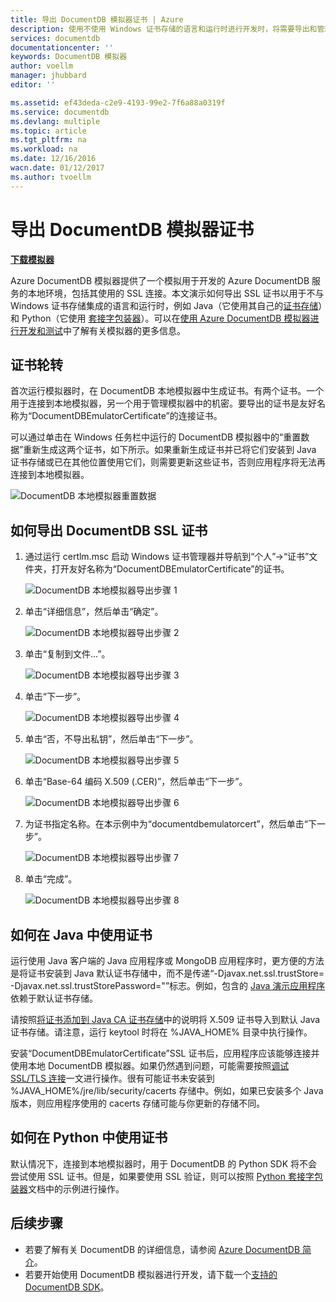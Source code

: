```yaml
---
title: 导出 DocumentDB 模拟器证书 | Azure
description: 使用不使用 Windows 证书存储的语言和运行时进行开发时，将需要导出和管理 SSL 证书。此文提供了分步说明。
services: documentdb
documentationcenter: ''
keywords: DocumentDB 模拟器
author: voellm
manager: jhubbard
editor: ''

ms.assetid: ef43deda-c2e9-4193-99e2-7f6a88a0319f
ms.service: documentdb
ms.devlang: multiple
ms.topic: article
ms.tgt_pltfrm: na
ms.workload: na
ms.date: 12/16/2016
wacn.date: 01/12/2017
ms.author: tvoellm
---
```


# 导出 DocumentDB 模拟器证书

[**下载模拟器**](https://aka.ms/documentdb-emulator)

Azure DocumentDB 模拟器提供了一个模拟用于开发的 Azure DocumentDB 服务的本地环境，包括其使用的 SSL 连接。本文演示如何导出 SSL 证书以用于不与 Windows 证书存储集成的语言和运行时，例如 Java（它使用其自己的[证书存储](https://docs.oracle.com/cd/E19830-01/819-4712/ablqw/index.html)）和 Python（它使用 [套接字包装器](https://docs.python.org/2/library/ssl.html)）。可以在[使用 Azure DocumentDB 模拟器进行开发和测试](./documentdb-nosql-local-emulator.md)中了解有关模拟器的更多信息。

## 证书轮转

首次运行模拟器时，在 DocumentDB 本地模拟器中生成证书。有两个证书。一个用于连接到本地模拟器，另一个用于管理模拟器中的机密。要导出的证书是友好名称为“DocumentDBEmulatorCertificate”的连接证书。

可以通过单击在 Windows 任务栏中运行的 DocumentDB 模拟器中的“重置数据”重新生成这两个证书，如下所示。如果重新生成证书并已将它们安装到 Java 证书存储或已在其他位置使用它们，则需要更新这些证书，否则应用程序将无法再连接到本地模拟器。

![DocumentDB 本地模拟器重置数据](./media/documentdb-nosql-local-emulator/azure-documentdb-database-local-emulator-reset-data.png)  

## 如何导出 DocumentDB SSL 证书

1. 通过运行 certlm.msc 启动 Windows 证书管理器并导航到“个人”->“证书”文件夹，打开友好名称为“DocumentDBEmulatorCertificate”的证书。

    ![DocumentDB 本地模拟器导出步骤 1](./media/documentdb-nosql-local-emulator/azure-documentdb-database-local-emulator-export-step-1.png)  

2. 单击“详细信息”，然后单击“确定”。

    ![DocumentDB 本地模拟器导出步骤 2](./media/documentdb-nosql-local-emulator/azure-documentdb-database-local-emulator-export-step-2.png)  

3. 单击“复制到文件...”。

    ![DocumentDB 本地模拟器导出步骤 3](./media/documentdb-nosql-local-emulator/azure-documentdb-database-local-emulator-export-step-3.png)  

4. 单击“下一步”。

    ![DocumentDB 本地模拟器导出步骤 4](./media/documentdb-nosql-local-emulator/azure-documentdb-database-local-emulator-export-step-4.png)  

5. 单击“否，不导出私钥”，然后单击“下一步”。

    ![DocumentDB 本地模拟器导出步骤 5](./media/documentdb-nosql-local-emulator/azure-documentdb-database-local-emulator-export-step-5.png)  

6. 单击“Base-64 编码 X.509 (.CER)”，然后单击“下一步”。

    ![DocumentDB 本地模拟器导出步骤 6](./media/documentdb-nosql-local-emulator/azure-documentdb-database-local-emulator-export-step-6.png)  

7. 为证书指定名称。在本示例中为“documentdbemulatorcert”，然后单击“下一步”。

    ![DocumentDB 本地模拟器导出步骤 7](./media/documentdb-nosql-local-emulator/azure-documentdb-database-local-emulator-export-step-7.png)  

8. 单击“完成”。

    ![DocumentDB 本地模拟器导出步骤 8](./media/documentdb-nosql-local-emulator/azure-documentdb-database-local-emulator-export-step-8.png)  

## 如何在 Java 中使用证书

运行使用 Java 客户端的 Java 应用程序或 MongoDB 应用程序时，更方便的方法是将证书安装到 Java 默认证书存储中，而不是传递“-Djavax.net.ssl.trustStore=<keystore> -Djavax.net.ssl.trustStorePassword="<password>”标志。例如，包含的 [Java 演示应用程序](https://localhost:8081/_explorer/index.html)依赖于默认证书存储。

请按照[将证书添加到 Java CA 证书存储](https://docs.microsoft.com/zh-cn/azure/java-add-certificate-ca-store)中的说明将 X.509 证书导入到默认 Java 证书存储。请注意，运行 keytool 时将在 %JAVA\_HOME% 目录中执行操作。

安装“DocumentDBEmulatorCertificate”SSL 证书后，应用程序应该能够连接并使用本地 DocumentDB 模拟器。如果仍然遇到问题，可能需要按照[调试 SSL/TLS 连接](http://docs.oracle.com/javase/7/docs/technotes/guides/security/jsse/ReadDebug.html)一文进行操作。很有可能证书未安装到 %JAVA\_HOME%/jre/lib/security/cacerts 存储中。例如，如果已安装多个 Java 版本，则应用程序使用的 cacerts 存储可能与你更新的存储不同。

## 如何在 Python 中使用证书

默认情况下，连接到本地模拟器时，用于 DocumentDB 的 Python SDK 将不会尝试使用 SSL 证书。但是，如果要使用 SSL 验证，则可以按照 [Python 套接字包装器](https://docs.python.org/2/library/ssl.html)文档中的示例进行操作。

## 后续步骤
- 若要了解有关 DocumentDB 的详细信息，请参阅 [Azure DocumentDB 简介](./documentdb-introduction.md)。
- 若要开始使用 DocumentDB 模拟器进行开发，请下载一个[支持的 DocumentDB SDK](./documentdb-sdk-dotnet.md)。

<!---HONumber=Mooncake_0103_2017-->